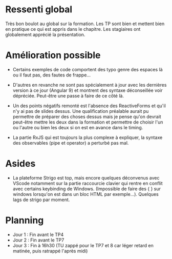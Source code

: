 # Ressenti global

Très bon boulot au global sur la formation. Les TP sont bien et mettent bien en pratique ce qui est appris dans le chapitre.
Les stagiaires ont globalement apprécié la présentation.

# Amélioration possible

- Certains exemples de code comportent des typo genre des espaces là ou il faut pas, des fautes de frappe...
- D'autres en revanche ne sont pas spécialement à jour avec les dernières version à ce jour (Angular 9) et montrent des syntaxe déconseillée voir dépréciée. Peut-être une passe à faire de ce côté là.

- Un des points négatifs remonté est l'absence des ReactiveForms et qu'il n'y ai pas de slides dessus. Une qualification préalable aurait pu permettre de préparer des choses dessus mais je pense qu'on devrait peut-être mettre les deux dans la formation et permettre de choisir l'un ou l'autre ou bien les deux si on est en avance dans le timing.
- La partie RxJS qui est toujours la plus complexe à expliquer, la syntaxe des observables (pipe et operator) a perturbé pas mal.

# Asides

- La plateforme Strigo est top, mais encore quelques déconvenus avec VScode notamment sur la partie raccourcie clavier qui rentre en conflit avec certains keybinding de Windows. (Impossible de faire des { } sur windows lorsqu'on est dans un bloc HTML par exemple...). Quelques lags de strigo par moment.

# Planning

- Jour 1 : Fin avant le TP4
- Jour 2 : Fin avant le TP7
- Jour 3 : Fin à 16h30 (TU zappé pour le TP7 et 8 car léger retard en matinée, puis ratrappé l'après midi)

